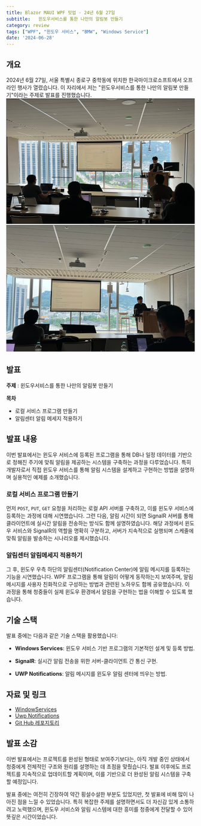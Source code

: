```yaml
---
title: Blazor MAUI WPF 밋업 - 24년 6월 27일
subtitle:   윈도우서비스를 통한 나만의 알림봇 만들기
category: review
tags: ["WPF", "윈도우 서비스", "BMW", "Windows Service"]
date: '2024-06-28'
---
```


## 개요
2024년 6월 27일, 서울 특별시 종로구 중학동에 위치한 한국마이크로소프트에서 오프라인 행사가 열렸습니다. 이 자리에서 저는 "윈도우서비스를 통한 나만의 알림봇 만들기"이라는 주제로 발표를 진행했습니다.
![alt text](image.png)
![alt text](image-1.png)
## 발표

**주제** : 윈도우서비스를 통한 나만의 알림봇 만들기

**목차**

- 로컬 서비스 프로그램 만들기
- 알림센터 알림 메세지 적용하기

## 발표 내용
이번 발표에서는 윈도우 서비스에 등록된 프로그램을 통해 DB나 일정 데이터를 기반으로 정해진 주기에 맞춰 알림을 제공하는 시스템을 구축하는 과정을 다루었습니다. 특히 개발자로서 직접 윈도우 서비스를 통해 알림 시스템을 설계하고 구현하는 방법을 설명하며 실용적인 예제를 소개했습니다.<br/>

### 로컬 서비스 프로그램 만들기
먼저 `POST`, `PUT`, `GET` 요청을 처리하는 로컬 API 서버를 구축하고, 이를 윈도우 서비스에 등록하는 과정에 대해 시연했습니다. 그런 다음, 알림 시간이 되면 SignalR 서버를 통해 클라이언트에 실시간 알림을 전송하는 방식도 함께 설명하였습니다. 해당 과정에서 윈도우 서비스와 SignalR의 역할을 명확히 구분하고, 서버가 지속적으로 실행되며 스케줄에 맞춰 알림을 발송하는 시나리오를 제시했습니다.

### 알림센터 알림메세지 적용하기
그 후, 윈도우 우측 하단의 알림센터(Notification Center)에 알림 메시지를 등록하는 기능을 시연했습니다. WPF 프로그램을 통해 알림이 어떻게 동작하는지 보여주며, 알림 메시지를 사용자 친화적으로 구성하는 방법과 관련된 노하우도 함께 공유했습니다. 이 과정을 통해 청중들이 실제 윈도우 환경에서 알림을 구현하는 법을 이해할 수 있도록 했습니다.

## 기술 스택
발표 중에는 다음과 같은 기술 스택을 활용했습니다:

- **Windows Services**: 윈도우 서비스 기반 프로그램의 기본적인 설계 및 등록 방법.

- **SignalR**: 실시간 알림 전송을 위한 
서버-클라이언트 간 통신 구현.

- **UWP Notifications**: 알림 메시지를 윈도우 알림 센터에 띄우는 방법.

## 자료 및 링크
- [WindowServices](Microsoft.Extensions.Hosting.WindowsServices)
- [Uwp Notifications](Microsoft.Toolkit.Uwp.Notifications)
- [Git Hub 레포지토리](https://github.com/lukewire129/WpfMeetup_240627)

## 발표 소감
이번 발표에서는 프로젝트를 완성된 형태로 보여주기보다는, 아직 개발 중인 상태에서 청중에게 전체적인 구조와 원리를 설명하는 데 초점을 맞췄습니다. 발표 이후에도 프로젝트를 지속적으로 업데이트할 계획이며, 이를 기반으로 더 완성된 알림 시스템을 구축할 예정입니다.

발표 중에는 여전히 긴장하여 약간 횡설수설한 부분도 있었지만, 첫 발표에 비해 많이 나아진 점을 느낄 수 있었습니다. 특히 복잡한 주제를 설명하면서도 더 자신감 있게 소통하려고 노력했으며, 윈도우 서비스와 알림 시스템에 대한 흥미를 청중에게 전달할 수 있어 뜻깊은 시간이었습니다.